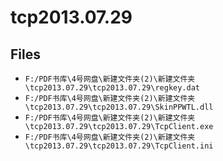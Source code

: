# tcp2013.07.29

## Files

- `F:/PDF书库\4号网盘\新建文件夹(2)\新建文件夹\tcp2013.07.29\tcp2013.07.29\regkey.dat`
- `F:/PDF书库\4号网盘\新建文件夹(2)\新建文件夹\tcp2013.07.29\tcp2013.07.29\SkinPPWTL.dll`
- `F:/PDF书库\4号网盘\新建文件夹(2)\新建文件夹\tcp2013.07.29\tcp2013.07.29\TcpClient.exe`
- `F:/PDF书库\4号网盘\新建文件夹(2)\新建文件夹\tcp2013.07.29\tcp2013.07.29\TcpClient.ini`
